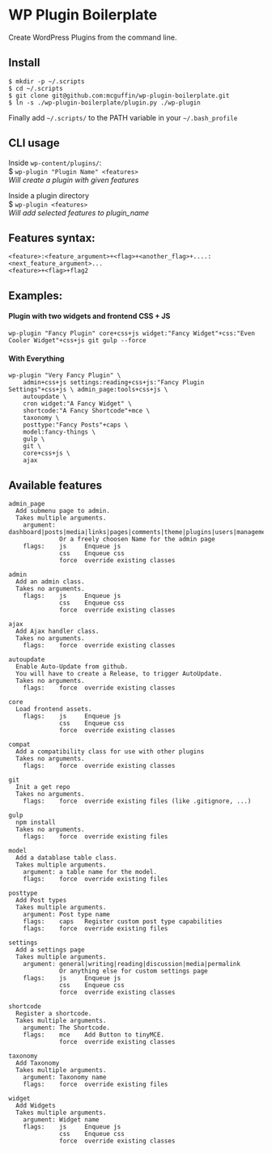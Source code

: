 WP Plugin Boilerplate
=====================

Create WordPress Plugins from the command line.


Install
-------
```
$ mkdir -p ~/.scripts
$ cd ~/.scripts
$ git clone git@github.com:mcguffin/wp-plugin-boilerplate.git
$ ln -s ./wp-plugin-boilerplate/plugin.py ./wp-plugin
```
Finally add `~/.scripts/` to the PATH variable in your `~/.bash_profile`


CLI usage
---------

Inside `wp-content/plugins/`:  
$ `wp-plugin "Plugin Name" <features>`  
*Will create a plugin with given features*

Inside a plugin directory  
$ `wp-plugin <features>`  
*Will add selected features to plugin_name*

Features syntax:
----------------
    <feature>:<feature_argument>+<flag>+<another_flag>+....:<next_feature_argument>...
    <feature>+<flag>+flag2

Examples:
---------
#### Plugin with two widgets and frontend CSS + JS
    wp-plugin "Fancy Plugin" core+css+js widget:"Fancy Widget"+css:"Even Cooler Widget"+css+js git gulp --force

#### With Everything
    wp-plugin "Very Fancy Plugin" \
	    admin+css+js settings:reading+css+js:"Fancy Plugin Settings"+css+js \ admin_page:tools+css+js \
		autoupdate \
		cron widget:"A Fancy Widget" \
		shortcode:"A Fancy Shortcode"+mce \
		taxonomy \
		posttype:"Fancy Posts"+caps \
		model:fancy-things \
		gulp \
		git \
		core+css+js \
		ajax


Available features
------------------
```
admin_page
  Add submenu page to admin.
  Takes multiple arguments.
    argument: dashboard|posts|media|links|pages|comments|theme|plugins|users|management|tools
              Or a freely choosen Name for the admin page
    flags:    js     Enqueue js
	          css    Enqueue css
			  force  override existing classes

admin
  Add an admin class.
  Takes no arguments.
    flags:    js     Enqueue js
              css    Enqueue css
			  force  override existing classes

ajax
  Add Ajax handler class.
  Takes no arguments.
    flags:    force  override existing classes

autoupdate
  Enable Auto-Update from github.
  You will have to create a Release, to trigger AutoUpdate.
  Takes no arguments.
    flags:    force  override existing classes

core
  Load frontend assets.
    flags:    js     Enqueue js
  			  css    Enqueue css
  			  force  override existing classes

compat
  Add a compatibility class for use with other plugins
  Takes no arguments.
    flags:    force  override existing classes

git
  Init a get repo
  Takes no arguments.
    flags:    force  override existing files (like .gitignore, ...)

gulp
  npm install
  Takes no arguments.
    flags:    force  override existing files

model
  Add a datablase table class.
  Takes multiple arguments.
    argument: a table name for the model.
	flags:    force  override existing files

posttype
  Add Post types
  Takes multiple arguments.
    argument: Post type name
    flags:    caps   Register custom post type capabilities
	flags:    force  override existing files

settings
  Add a settings page
  Takes multiple arguments.
    argument: general|writing|reading|discussion|media|permalink
              Or anything else for custom settings page
    flags:    js     Enqueue js
              css    Enqueue css
			  force  override existing classes

shortcode
  Register a shortcode.
  Takes multiple arguments.
    argument: The Shortcode.
    flags:    mce    Add Button to tinyMCE.
	          force  override existing classes

taxonomy
  Add Taxonomy
  Takes multiple arguments.
    argument: Taxonomy name
	flags:    force  override existing files

widget
  Add Widgets
  Takes multiple arguments.
    argument: Widget name
    flags:    js     Enqueue js
              css    Enqueue css
			  force  override existing classes
```
